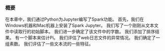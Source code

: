 ### 概要

在本章中，我们通过Python为Jupyter编写了Spark功能。 首先，我们在Windows机器和Mac机器上安装了Spark Jupyter。 我们写了一个刚刚从文本文件中读取行的初始脚本。 我们进一步确定了该文件中的字数。 我们添加了排序结果。 有一个脚本来估计Pi。 我们评估了web日志文件的异常情况。 我们确定了一组素数。 我们评估了一些文本流的一些特征。